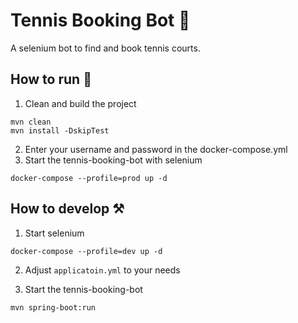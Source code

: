 # Tennis Booking Bot :tennis:

A selenium bot to find and book tennis courts.

## How to run :rocket:

1. Clean and build the project

```
mvn clean
mvn install -DskipTest
```

2. Enter your username and password in the docker-compose.yml
3. Start the tennis-booking-bot with selenium

```
docker-compose --profile=prod up -d
```

## How to develop :hammer_and_pick:

1. Start selenium

```
docker-compose --profile=dev up -d
```

2. Adjust `applicatoin.yml` to your needs

3. Start the tennis-booking-bot

```
mvn spring-boot:run
```

